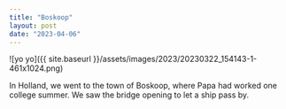 ```yaml
---
title: "Boskoop"
layout: post
date: "2023-04-06"
---
```


![yo yo]({{ site.baseurl }}/assets/images/2023/20230322_154143-1-461x1024.png)

In Holland, we went to the town of Boskoop, where Papa had worked one college summer. We saw the bridge opening to let a ship pass by.
